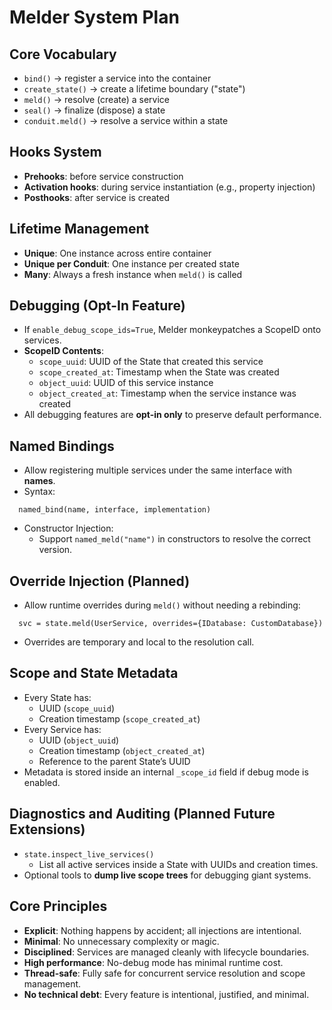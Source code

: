 # Melder System Plan

## Core Vocabulary
- `bind()` → register a service into the container
- `create_state()` → create a lifetime boundary ("state")
- `meld()` → resolve (create) a service
- `seal()` → finalize (dispose) a state
- `conduit.meld()` → resolve a service within a state

## Hooks System
- **Prehooks**: before service construction
- **Activation hooks**: during service instantiation (e.g., property injection)
- **Posthooks**: after service is created

## Lifetime Management
- **Unique**: One instance across entire container
- **Unique per Conduit**: One instance per created state
- **Many**: Always a fresh instance when `meld()` is called

## Debugging (Opt-In Feature)
- If `enable_debug_scope_ids=True`, Melder monkeypatches a ScopeID onto services.
- **ScopeID Contents**:
  - `scope_uuid`: UUID of the State that created this service
  - `scope_created_at`: Timestamp when the State was created
  - `object_uuid`: UUID of this service instance
  - `object_created_at`: Timestamp when the service instance was created
- All debugging features are **opt-in only** to preserve default performance.

## Named Bindings
- Allow registering multiple services under the same interface with **names**.
- Syntax:
~~~
  named_bind(name, interface, implementation)
~~~
- Constructor Injection:
  - Support `named_meld("name")` in constructors to resolve the correct version.

## Override Injection (Planned)
- Allow runtime overrides during `meld()` without needing a rebinding:
~~~
  svc = state.meld(UserService, overrides={IDatabase: CustomDatabase})
~~~
- Overrides are temporary and local to the resolution call.

## Scope and State Metadata
- Every State has:
  - UUID (`scope_uuid`)
  - Creation timestamp (`scope_created_at`)
- Every Service has:
  - UUID (`object_uuid`)
  - Creation timestamp (`object_created_at`)
  - Reference to the parent State’s UUID
- Metadata is stored inside an internal `_scope_id` field if debug mode is enabled.

## Diagnostics and Auditing (Planned Future Extensions)
- `state.inspect_live_services()`
  - List all active services inside a State with UUIDs and creation times.
- Optional tools to **dump live scope trees** for debugging giant systems.

## Core Principles
- **Explicit**: Nothing happens by accident; all injections are intentional.
- **Minimal**: No unnecessary complexity or magic.
- **Disciplined**: Services are managed cleanly with lifecycle boundaries.
- **High performance**: No-debug mode has minimal runtime cost.
- **Thread-safe**: Fully safe for concurrent service resolution and scope management.
- **No technical debt**: Every feature is intentional, justified, and minimal.
